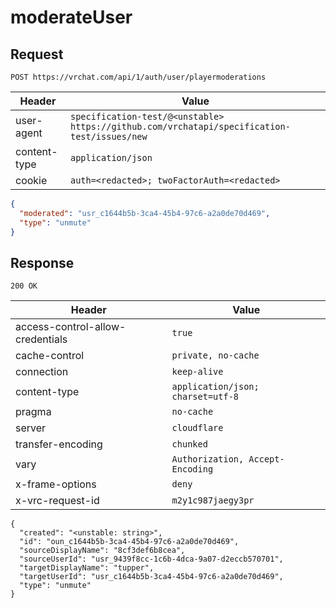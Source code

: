 # moderateUser

## Request
`POST https://vrchat.com/api/1/auth/user/playermoderations`

| Header | Value |
| ------ | ----- |
| user-agent | `specification-test/@<unstable> https://github.com/vrchatapi/specification-test/issues/new` |
| content-type | `application/json` |
| cookie | `auth=<redacted>; twoFactorAuth=<redacted>` |

```json
{
  "moderated": "usr_c1644b5b-3ca4-45b4-97c6-a2a0de70d469",
  "type": "unmute"
}
```


## Response
`200 OK`

| Header | Value |
| ------ | ----- |
| access-control-allow-credentials | `true` |
| cache-control | `private, no-cache` |
| connection | `keep-alive` |
| content-type | `application/json; charset=utf-8` |
| pragma | `no-cache` |
| server | `cloudflare` |
| transfer-encoding | `chunked` |
| vary | `Authorization, Accept-Encoding` |
| x-frame-options | `deny` |
| x-vrc-request-id | `m2y1c987jaegy3pr` |

```jsonc
{
  "created": "<unstable: string>",
  "id": "oun_c1644b5b-3ca4-45b4-97c6-a2a0de70d469",
  "sourceDisplayName": "8cf3def6b8cea",
  "sourceUserId": "usr_9439f8cc-1c6b-4dca-9a07-d2eccb570701",
  "targetDisplayName": "tupper",
  "targetUserId": "usr_c1644b5b-3ca4-45b4-97c6-a2a0de70d469",
  "type": "unmute"
}
```
